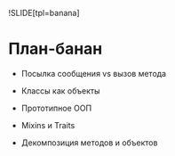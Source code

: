 !SLIDE[tpl=banana]

# План-банан

 * Посылка сообщения vs вызов метода

 * Классы как объекты

 * Прототипное ООП

 * Mixins и Traits
 
 * Декомпозиция методов и объектов
